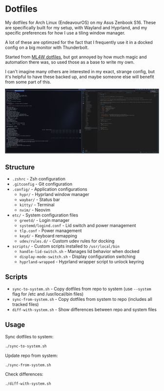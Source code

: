# Dotfiles

My dotfiles for Arch Linux (EndeavourOS) on my Asus Zenbook S16.  These are specifically built for my setup, with Wayland and Hyprland, and my specific preferences for how I use a tiling window manager.  

A lot of these are optimzed for the fact that I frequently use it in a docked config on a big monitor with Thunderbolt.

Started from [ML4W dotfiles](https://github.com/mylinuxforwork/dotfiles), but got annoyed by how much magic and automation there was, so used those as a base to write my own.

I can't imagine many others are interested in my exact, strange config, but it's helpful to have these backed up, and maybe someone else will benefit from some part of this.

![Screenshot](screenshot.png)

## Structure

- `.zshrc` - Zsh configuration
- `.gitconfig` - Git configuration  
- `.config/` - Application configurations
  - `hypr/` - Hyprland window manager
  - `waybar/` - Status bar
  - `kitty/` - Terminal
  - `nvim/` - Neovim
- `etc/` - System configuration files
  - `greetd/` - Login manager
  - `systemd/logind.conf` - Lid switch and power management
  - `tlp.conf` - Power management
  - `keyd/` - Keyboard remapping
  - `udev/rules.d/` - Custom udev rules for docking
- `scripts/` - Custom scripts installed to `/usr/local/bin`
  - `handle-lid-switch.sh` - Manages lid behavior when docked
  - `display-mode-switch.sh` - Display configuration switching
  - `hyprland-wrapped` - Hyprland wrapper script to unlock keyring

## Scripts

- `sync-to-system.sh` - Copy dotfiles from repo to system (use `--system` flag for /etc and /usr/local/bin files)
- `sync-from-system.sh` - Copy dotfiles from system to repo (includes all tracked files)
- `diff-with-system.sh` - Show differences between repo and system files

## Usage

Sync dotfiles to system:
```bash
./sync-to-system.sh
```

Update repo from system:
```bash
./sync-from-system.sh
```

Check differences:
```bash
./diff-with-system.sh
```
